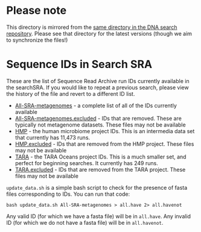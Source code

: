 # Please note

This directory is mirrored from the [same directory in the DNA search repository](https://github.com/linsalrob/jetstream-search-sra/tree/master/pre-defined). Please see that directory for the latest versions (though we aim to synchronize the files!)

# Sequence IDs in Search SRA

These are the list of Sequence Read Archive run IDs currently available in the searchSRA. If you would like to repeat a previous search, please view the history of the file and revert to a different ID list. 


- [All-SRA-metagenomes](All-SRA-metagenomes) - a complete list of all of the IDs currently available
- [All-SRA-metagenomes.excluded](All-SRA-metagenomes.excluded) -  IDs that are removed. These are typically not metagenome datasets. These files may not be available 
- [HMP](HMP) - the human microbiome project IDs. This is an intermedia data set that currently has 11,473 runs.
- [HMP.excluded](HMP.excluded) - IDs that are removed from the HMP project. These files may not be available
- [TARA](TARA) - the TARA Oceans project IDs. This is a much smaller set, and perfect for beginning searches. It currently has 249 runs.
- [TARA.excluded](TARA.excluded) - IDs that are removed from the TARA project. These files may not be available


`update_data.sh` is a simple bash script to check for the presence of fasta files corresponding to IDs. You can run that code:

```
bash update_data.sh All-SRA-metagenomes > all.have 2> all.havenot
```

Any valid ID (for which we have a fasta file) will be in `all.have`. Any invalid ID (for which we do not have a fasta file) will be in `all.havenot`.

